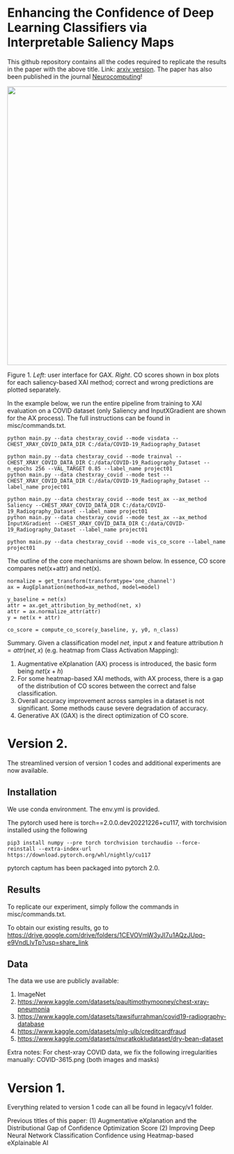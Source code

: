 # Enhancing the Confidence of Deep Learning Classifiers via Interpretable Saliency Maps
This github repository contains all the codes required to replicate the results in the paper with the above title. Link: [arxiv version](https://arxiv.org/abs/2201.00009). The paper has also been published in the journal [Neurocomputing](https://www.sciencedirect.com/science/article/pii/S0925231223009487)!

<img src="https://drive.google.com/uc?export=view&id=1N4IDRJepmcK0-PkaqpSBDJdPYZRA7QLh" width="640"></img>

Figure 1. *Left*: user interface for GAX. *Right*. CO scores shown in box plots for each saliency-based XAI method; correct and wrong predictions are plotted separately. 

In the example below, we run the entire pipeline from training to XAI evaluation on a COVID dataset (only Saliency and InputXGradient are shown for the AX process). The full instructions can be found in misc/commands.txt.
```
python main.py --data chestxray_covid --mode visdata --CHEST_XRAY_COVID_DATA_DIR C:/data/COVID-19_Radiography_Dataset

python main.py --data chestxray_covid --mode trainval --CHEST_XRAY_COVID_DATA_DIR C:/data/COVID-19_Radiography_Dataset --n_epochs 256 --VAL_TARGET 0.85 --label_name project01
python main.py --data chestxray_covid --mode test --CHEST_XRAY_COVID_DATA_DIR C:/data/COVID-19_Radiography_Dataset --label_name project01

python main.py --data chestxray_covid --mode test_ax --ax_method Saliency --CHEST_XRAY_COVID_DATA_DIR C:/data/COVID-19_Radiography_Dataset --label_name project01
python main.py --data chestxray_covid --mode test_ax --ax_method InputXGradient --CHEST_XRAY_COVID_DATA_DIR C:/data/COVID-19_Radiography_Dataset --label_name project01

python main.py --data chestxray_covid --mode vis_co_score --label_name project01
```

The outline of the core mechanisms are shown below. In essence, CO score compares net(x+attr) and net(x).
```
normalize = get_transform(transformtype='one_channel')
ax = AugEplanation(method=ax_method, model=model)

y_baseline = net(x)
attr = ax.get_attribution_by_method(net, x)
attr = ax.normalize_attr(attr)
y = net(x + attr)

co_score = compute_co_score(y_baseline, y, y0, n_class)
```

Summary. Given a classification model $net$, input $x$ and feature attribution $h=attr(net,x)$ (e.g. heatmap from Class Activation Mapping):
1. Augmentative eXplanation (AX) process is introduced, the basic form being $net(x+h)$
2. For some heatmap-based XAI methods, with AX process, there is a gap of the distribution of CO scores between the correct and false classification.
3. Overall accuracy improvement across samples in a dataset is not significant. Some methods cause severe degradation of accuracy.
4. Generative AX (GAX) is the direct optimization of CO score.

# Version 2.
The streamlined version of version 1 codes and additional experiments are now available.

## Installation
We use conda environment. The env.yml is provided.

The pytorch used here is torch==2.0.0.dev20221226+cu117, with torchvision installed using the following
```
pip3 install numpy --pre torch torchvision torchaudio --force-reinstall --extra-index-url https://download.pytorch.org/whl/nightly/cu117
```
pytorch captum has been packaged into pytorch 2.0.

## Results
To replicate our experiment, simply follow the commands in misc/commands.txt.

To obtain our existing results, go to https://drive.google.com/drive/folders/1CEVOVmW3yJI7u1AQzJUpq-e9VndLIvTp?usp=share_link

## Data
The data we use are publicly available:
1. ImageNet
2. https://www.kaggle.com/datasets/paultimothymooney/chest-xray-pneumonia
3. https://www.kaggle.com/datasets/tawsifurrahman/covid19-radiography-database
4. https://www.kaggle.com/datasets/mlg-ulb/creditcardfraud
5. https://www.kaggle.com/datasets/muratkokludataset/dry-bean-dataset

Extra notes:
For chest-xray COVID data, we fix the following irregularities manually:
COVID-3615.png (both images and masks)

# Version 1.
Everything related to version 1 code can all be found in legacy/v1 folder. 


Previous titles of this paper: (1) Augmentative eXplanation and the Distributional Gap of Confidence Optimization Score (2) Improving Deep Neural Network Classification Confidence using Heatmap-based eXplainable AI
